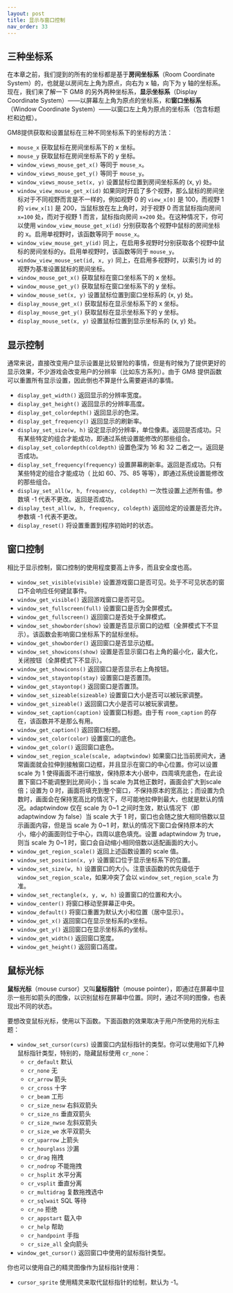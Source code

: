 ```yaml
---
layout: post
title: 显示与窗口控制
nav_order: 33
---
```


## 三种坐标系

在本章之前，我们提到的所有的坐标都是基于**房间坐标系**（Room Coordinate System）的，也就是以房间左上角为原点，向右为 x 轴，向下为 y 轴的坐标系。现在，我们来了解一下 GM8 的另外两种坐标系，**显示坐标系**（Display Coordinate System）——以屏幕左上角为原点的坐标系，和**窗口坐标系**（Window Coordinate System）——以窗口左上角为原点的坐标系（包含标题栏和边框）。

GM8提供获取和设置鼠标在三种不同坐标系下的坐标的方法：

* `mouse_x` 获取鼠标在房间坐标系下的 x 坐标。
* `mouse_y` 获取鼠标在房间坐标系下的 y 坐标。
* `window_views_mouse_get_x()` 等同于 `mouse_x`。
* `window_views_mouse_get_y()` 等同于 `mouse_y`。
* `window_views_mouse_set(x, y)` 设置鼠标位置到房间坐标系的 (x, y) 处。
* `window_view_mouse_get_x(id)` 如果同时开启了多个视野，那么鼠标的房间坐标对于不同视野而言是不一样的，例如视野 0 的 `view_x[0]` 是 100，而视野 1 的 `view_x[1]` 是 200，当鼠标放在左上角时，对于视野 0 而言鼠标指向房间 `x=100` 处，而对于视野 1 而言，鼠标指向房间 `x=200` 处。在这种情况下，你可以使用 `window_view_mouse_get_x(id)` 分别获取各个视野中鼠标的房间坐标的 x。启用单视野时，该函数等同于 `mouse_x`。
* `window_view_mouse_get_y(id)` 同上，在启用多视野时分别获取各个视野中鼠标的房间坐标的y。启用单视野时，该函数等同于 `mouse_y`。
* `window_view_mouse_set(id, x, y)` 同上，在启用多视野时，以索引为 id 的视野为基准设置鼠标的房间坐标。
* `window_mouse_get_x()` 获取鼠标在窗口坐标系下的 x 坐标。
* `window_mouse_get_y()` 获取鼠标在窗口坐标系下的 y 坐标。
* `window_mouse_set(x, y)` 设置鼠标位置到窗口坐标系的 (x, y) 处。
* `display_mouse_get_x()` 获取鼠标在显示坐标系下的 x 坐标。
* `display_mouse_get_y()` 获取鼠标在显示坐标系下的 y 坐标。
* `display_mouse_set(x, y)` 设置鼠标位置到显示坐标系的 (x, y) 处。

## 显示控制

通常来说，直接改变用户显示设置是比较冒险的事情，但是有时候为了提供更好的显示效果，不少游戏会改变用户的分辨率（比如东方系列）。由于 GM8 提供函数可以重置所有显示设置，因此倒也不算是什么需要避讳的事情。

* `display_get_width()` 返回显示的分辨率宽度。
* `display_get_height()` 返回显示的分辨率高度。
* `display_get_colordepth()` 返回显示的色深。
* `display_get_frequency()` 返回显示的刷新率。
* `display_set_size(w, h)` 设定显示的分辨率，单位像素。返回是否成功。只有某些特定的组合才能成功，即通过系统设置能修改的那些组合。
* `display_set_colordepth(coldepth)` 设置色深为 16 和 32 二者之一。返回是否成功。
* `display_set_frequency(frequency)` 设置屏幕刷新率。返回是否成功。只有某些特定的组合才能成功（ 比如 60、75、85 等等），即通过系统设置能修改的那些组合。
* `display_set_all(w, h, frequency, coldepth)` 一次性设置上述所有值。参数填 -1 代表不更改。返回是否成功。
* `display_test_all(w, h, frequency, coldepth)` 返回给定的设置是否允许。参数填 -1 代表不更改。
* `display_reset()` 将设置重置到程序初始时的状态。

## 窗口控制

相比于显示控制，窗口控制的使用程度要高上许多，而且安全度也高。

* `window_set_visible(visible)` 设置游戏窗口是否可见。处于不可见状态的窗口不会响应任何键鼠事件。
* `window_get_visible()` 返回游戏窗口是否可见。
* `window_set_fullscreen(full)` 设置窗口是否为全屏模式。
* `window_get_fullscreen()` 返回窗口是否处于全屏模式。
* `window_set_showborder(show)` 设置是否显示窗口的边框（全屏模式下不显示）。该函数会影响窗口坐标系下的鼠标坐标。
* `window_get_showborder()` 返回窗口是否显示边框。
* `window_set_showicons(show)` 设置是否显示窗口右上角的最小化，最大化，关闭按钮（全屏模式下不显示）。
* `window_get_showicons()` 返回窗口是否显示右上角按钮。
* `window_set_stayontop(stay)` 设置窗口是否置顶。
* `window_get_stayontop()` 返回窗口是否置顶。
* `window_set_sizeable(sizeable)` 设置窗口大小是否可以被玩家调整。
* `window_get_sizeable()` 返回窗口大小是否可以被玩家调整。
* `window_set_caption(caption)` 设置窗口标题。由于有 `room_caption` 的存在，该函数并不是那么有用。
* `window_get_caption()` 返回窗口标题。
* `window_set_color(color)` 设置窗口的底色。
* `window_get_color()` 返回窗口底色。
* `window_set_region_scale(scale, adaptwindow)` 如果窗口比当前房间大，通常画面就会拉伸到接触窗口边框，并且显示在窗口的中心位置。你可以设置 scale 为 1 使得画面不进行缩放，保持原本大小居中，四周填充底色，在此设置下窗口不能调整到比房间小；当 scale 为其他正数时，画面会扩大到scale 倍；设置为 0 时，画面将填充到整个窗口，不保持原本的宽高比；而设置为负数时，画面会在保持宽高比的情况下，尽可能地拉伸到最大，也就是默认的情况。adaptwindow 仅在 scale 为 0\~1 之间时生效，默认情况下（即 adaptwindow 为 false）当 scale 大于 1 时，窗口也会随之放大相同倍数以显示画面内容，但是当 scale 为 0\~1 时，默认的情况下窗口会保持原本的大小，缩小的画面则位于中心，四周以底色填充。设置 adaptwindow 为 true，则当 scale 为 0\~1 时，窗口会自动缩小相同倍数以适配画面的大小。
* `window_get_region_scale()` 返回上述函数设置的 scale 值。
* `window_set_position(x, y)` 设置窗口位于显示坐标系下的位置。
* `window_set_size(w, h)` 设置窗口的大小。注意该函数的优先级低于 `window_set_region_scale`，如果冲突了会以 `window_set_region_scale` 为准。
* `window_set_rectangle(x, y, w, h)` 设置窗口的位置和大小。
* `window_center()` 将窗口移动至屏幕正中央。
* `window_default()` 将窗口重置为默认大小和位置（居中显示）。
* `window_get_x()` 返回窗口在显示坐标系的x坐标。
* `window_get_y()` 返回窗口在显示坐标系的y坐标。
* `window_get_width()` 返回窗口宽度。
* `window_get_height()` 返回窗口高度。

## 鼠标光标

**鼠标光标**（mouse cursor）又叫**鼠标指针**（mouse pointer），即通过在屏幕中显示一些形如箭头的图像，以识别鼠标在屏幕中位置。同时，通过不同的图像，也表现出不同的状态。

要想改变鼠标光标，使用以下函数。下面函数的效果取决于用户所使用的光标主题：

* `window_set_cursor(curs)` 设置窗口内鼠标指针的类型。你可以使用如下几种鼠标指针类型，特别的，隐藏鼠标使用 `cr_none`：
  * `cr_default` 默认
  * `cr_none` 无
  * `cr_arrow` 箭头
  * `cr_cross` 十字
  * `cr_beam` 工形
  * `cr_size_nesw` 右斜双箭头
  * `cr_size_ns` 垂直双箭头
  * `cr_size_nwse` 左斜双箭头
  * `cr_size_we` 水平双箭头
  * `cr_uparrow` 上箭头
  * `cr_hourglass` 沙漏
  * `cr_drag` 拖拽
  * `cr_nodrop` 不能拖拽
  * `cr_hsplit` 水平分离
  * `cr_vsplit` 垂直分离
  * `cr_multidrag` 复数拖拽选中
  * `cr_sqlwait` SQL 等待
  * `cr_no` 拒绝
  * `cr_appstart` 载入中
  * `cr_help` 帮助
  * `cr_handpoint` 手指
  * `cr_size_all` 全向箭头
* `window_get_cursor()` 返回窗口中使用的鼠标指针类型。

你也可以使用自己的精灵图像作为鼠标指针使用：

* `cursor_sprite` 使用精灵来取代鼠标指针的绘制，默认为 -1。
